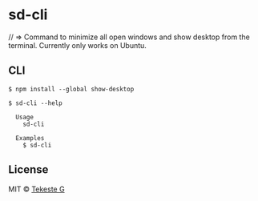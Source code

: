 # sd-cli
// => Command to minimize all open windows and show desktop from the terminal. Currently only works on Ubuntu.

## CLI

```
$ npm install --global show-desktop
```

```
$ sd-cli --help

  Usage
    sd-cli

  Examples
    $ sd-cli
```

## License

MIT © [Tekeste G](https://github.com/iamtekeste)
